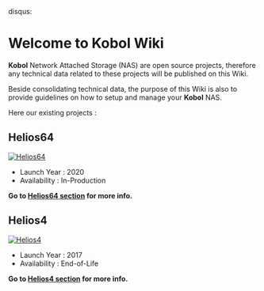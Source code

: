 disqus:

# Welcome to Kobol Wiki

**Kobol** Network Attached Storage (NAS) are open source projects, therefore any technical data related to these projects will be published on this Wiki.

Beside consolidating technical data, the purpose of this Wiki is also to provide guidelines on how to setup and manage your **Kobol** NAS.

Here our existing projects :

## Helios64

[![Helios64](/helios64/img/intro/helios64.png)](/helios64/intro)

* Launch Year : 2020
* Availability : In-Production

**Go to [Helios64 section](/helios64/intro) for more info.**

## Helios4

[![Helios4](/helios4/img/intro/helios4.jpg)](/helios4/intro)

* Launch Year : 2017
* Availability : End-of-Life

**Go to [Helios4 section](/helios4/intro) for more info.**
